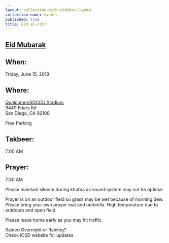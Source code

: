```yaml
---
layout: collection-with-sidebar-layout
collection-name: events
published: true
title: Eid al-Fitr
---
```

## [Eid Mubarak](https://drive.google.com/open?id=1KB6j8KT4uBnpu1JsFPaFL8XP-JTO63pa)

## When: 	
Friday, June 15, 2018

## Where:	
[Qualcomm/SDCCU Stadium](https://drive.google.com/open?id=1k82sBxMLp0qASN_b9auJ-QQcwSycxFoF)  
9449 Friars Rd  
San Diego, CA 92108

Free Parking

## Takbeer: 
7:00 AM

## Prayer:
7:30 AM

Please maintain silence during khutba as sound system may not be optimal.

Prayer is on an outdoor field so grass may be wet because of morning dew. Please bring your own prayer mat and umbrella. High temperature due to outdoors and open field.

Please leave home early as you may hit traffic.

Rained Overnight or Raining?  
Check ICSD website for updates


